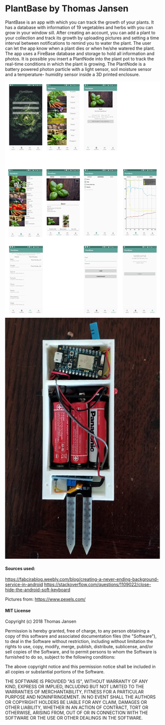 # PlantBase by Thomas Jansen

PlantBase is an app with which you can track the growth of your plants. It has a database with information of 19 vegetables and herbs with you can grow in your window sill. After creating an account, you can add a plant to your collection and track its growth by uploading pictures and setting a time interval between notifications to remind you to water the plant. The user can let the app know when a plant dies or when he/she watered the plant. The app uses a FireBase database and storage to hold all information and photos. It is possible you insert a PlantNode into the plant pot to track the real-time conditions in which the plant is growing. The PlantNode is a battery powered photon particle with a light sensor, soil moisture sensor and a temperature- humidity sensor inside a 3D printed enclosure.

![Alt text](https://github.com/Thomas-Jansen/Programmeerproject/blob/master/doc/final_design.jpg)
![Alt text](https://github.com/Thomas-Jansen/Programmeerproject/blob/master/doc/PlantBase.jpeg)

#### Sources used:
https://fabcirablog.weebly.com/blog/creating-a-never-ending-background-service-in-android
https://stackoverflow.com/questions/1109022/close-hide-the-android-soft-keyboard

Pictures from: https://www.pexels.com/

#### MIT License

Copyright (c) 2018 Thomas Jansen

Permission is hereby granted, free of charge, to any person obtaining a copy
of this software and associated documentation files (the "Software"), to deal
in the Software without restriction, including without limitation the rights
to use, copy, modify, merge, publish, distribute, sublicense, and/or sell
copies of the Software, and to permit persons to whom the Software is
furnished to do so, subject to the following conditions:

The above copyright notice and this permission notice shall be included in all
copies or substantial portions of the Software.

THE SOFTWARE IS PROVIDED "AS IS", WITHOUT WARRANTY OF ANY KIND, EXPRESS OR
IMPLIED, INCLUDING BUT NOT LIMITED TO THE WARRANTIES OF MERCHANTABILITY,
FITNESS FOR A PARTICULAR PURPOSE AND NONINFRINGEMENT. IN NO EVENT SHALL THE
AUTHORS OR COPYRIGHT HOLDERS BE LIABLE FOR ANY CLAIM, DAMAGES OR OTHER
LIABILITY, WHETHER IN AN ACTION OF CONTRACT, TORT OR OTHERWISE, ARISING FROM,
OUT OF OR IN CONNECTION WITH THE SOFTWARE OR THE USE OR OTHER DEALINGS IN THE
SOFTWARE.
